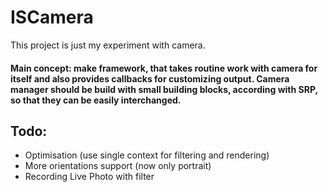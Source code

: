 # ISCamera
This project is just my experiment with camera.
#### Main concept: make framework, that  takes routine work with camera for itself and also provides callbacks for customizing output. Camera manager should be build with small building blocks, according with SRP, so that they can be easily interchanged.

## Todo:
+ Optimisation (use single context for filtering and rendering)
+ More orientations support (now only portrait)
+ Recording Live Photo with filter
